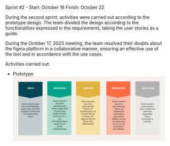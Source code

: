 Sprint #2 - Start: October 16 Finish: October 22

During the second sprint, activities were carried out according to the prototype design. The team divided the design according to the functionalities expressed in the requirements, 
taking the user stories as a guide.

During the October 17, 2023 meeting, the team resolved their doubts about the figma platform in a collaborative manner, 
ensuring an effective use of the tool and in accordance with the use cases.

Activities carried out:
- Prototype
![Alt text](image.png)